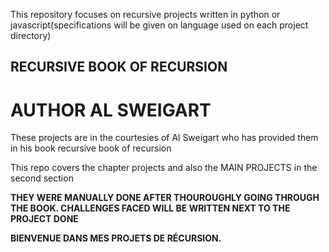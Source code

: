 This repository focuses on recursive projects written in python or javascript(specifications will be given on language used on each project directory)

## **RECURSIVE BOOK OF RECURSION**
# AUTHOR **AL SWEIGART**
These projects are in the courtesies of Al Sweigart who has provided them in his book recursive book of recursion


This repo covers the chapter projects and also the MAIN PROJECTS in the second section

**THEY WERE MANUALLY DONE AFTER THOUROUGHLY GOING THROUGH THE BOOK. CHALLENGES FACED WILL BE WRITTEN NEXT TO THE PROJECT DONE**


**BIENVENUE DANS MES PROJETS DE RÉCURSION.**
